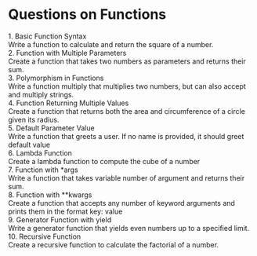 # Questions on Functions

<summary>1. Basic Function Syntax
<summary> Write a function to calculate and return the square of a number.

<summary>2. Function with Multiple Parameters
<summary> Create a function that takes two numbers as parameters and returns their sum.

<summary>3. Polymorphism in Functions
<summary> Write a function multiply that multiplies two numbers, but can also accept and multiply strings.

<summary>4. Function Returning Multiple Values
<summary> Create a function that returns both the area and circumference of a circle given its radius.

<summary>5. Default Parameter Value
<summary> Write a function that greets a user. If no name is provided, it should greet default value

<summary>6. Lambda Function
<summary> Create a lambda function to compute the cube of a number

<summary>7. Function with *args
<summary> Write a function that takes variable number of argument and returns their sum.

<summary>8. Function with **kwargs
<summary> Create a function that accepts any number of keyword arguments and prints them in the format key: value

<summary>9. Generator Function with yield
<summary> Write a generator function that yields even numbers up to a specified limit.

<summary>10. Recursive Function
<summary> Create a recursive function to calculate the factorial of a number.
